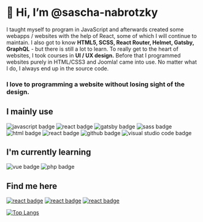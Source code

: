 # 👋 Hi, I’m @sascha-nabrotzky
I taught myself to program in JavaScript and afterwards created some webapps / websites with the help of React, some of which I will continue to maintain. I also got to know **HTML5, SCSS, React Router, Helmet, Gatsby, GraphQL** - but there is still a lot to learn. To really get to the heart of websites, I took courses in **UI / UX design.**
Before that I programmed websites purely in HTML/CSS3 and Joomla! came into use. No matter what I do, I always end up in the source code.

### I love to programming a website without losing sight of the design.

## I mainly use

<img src="https://img.shields.io/badge/JavaScript-2019-yellow?&style=for-the-badge&logo=javascript&logoColor=white" alt="javascript badge" />  
<img src="https://img.shields.io/badge/React-2020-blue?&style=for-the-badge&logo=react&logoColor=white" alt="react badge" />  
<img src="https://img.shields.io/badge/Gatsby-2020-red?&style=for-the-badge&logo=gatsby&logoColor=white" alt="gatsby badge" /> 
<img src="https://img.shields.io/badge/SCSS-2020-ff69b4?&style=for-the-badge&logo=sass&logoColor=white" alt="sass badge" />
<img src="https://img.shields.io/badge/HTML5-2009-orange?&style=for-the-badge&logo=html5&logoColor=white" alt="html badge" /> 
<img src="https://img.shields.io/badge/CSS3-2009-green?&style=for-the-badge&logo=css3&logoColor=white" alt="react badge" />
<img src="https://img.shields.io/badge/GitHub-2020-orange?&style=for-the-badge&logo=github&logoColor=white" alt="github badge" />
<img src="https://img.shields.io/badge/Visual Studio Code-blue?&style=for-the-badge&logo=visual-studio-code&logoColor=white" alt="visual studio code badge" />

## I'm currently learning

<img src="https://img.shields.io/badge/Vue-2021-green?&style=for-the-badge&logo=vue.js&logoColor=white" alt="vue badge" />
<img src="https://img.shields.io/badge/PHP-2021-blue?&style=for-the-badge&logo=php&logoColor=white" alt="php badge" />

## Find me here

[<img src="https://img.shields.io/badge/Twitter-blue?&style=for-the-badge&logo=twitter&logoColor=white" alt="react badge" />](https://twitter.com/Arrow_Function0)
[<img src="https://img.shields.io/badge/Instagram-orange?&style=for-the-badge&logo=instagram&logoColor=white" alt="react badge" />](https://www.instagram.com/arrow_function0/)
[<img src="https://img.shields.io/badge/Website-blue?&style=for-the-badge&logo=website&logoColor=white" alt="react badge" />](https://sascha-nabrotzky.github.io/)


[![Top Langs](https://github-readme-stats.vercel.app/api/top-langs/?username=sascha-nabrotzky&layout=compact)](https://github.com/sascha-nabrotzky/github-readme-stats)
<!---
sascha-nabrotzky/sascha-nabrotzky is a ✨ special ✨ repository because its `README.md` (this file) appears on your GitHub profile.
You can click the Preview link to take a look at your changes.
--->
